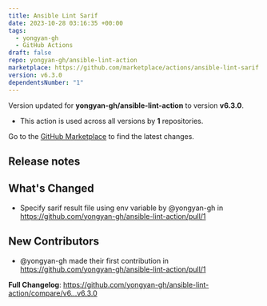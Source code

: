 ```yaml
---
title: Ansible Lint Sarif
date: 2023-10-28 03:16:35 +00:00
tags:
  - yongyan-gh
  - GitHub Actions
draft: false
repo: yongyan-gh/ansible-lint-action
marketplace: https://github.com/marketplace/actions/ansible-lint-sarif
version: v6.3.0
dependentsNumber: "1"
---
```



Version updated for **yongyan-gh/ansible-lint-action** to version **v6.3.0**.
- This action is used across all versions by **1** repositories.

Go to the [GitHub Marketplace](https://github.com/marketplace/actions/ansible-lint-sarif) to find the latest changes.

## Release notes

## What's Changed
* Specify sarif result file using env variable by @yongyan-gh in https://github.com/yongyan-gh/ansible-lint-action/pull/1

## New Contributors
* @yongyan-gh made their first contribution in https://github.com/yongyan-gh/ansible-lint-action/pull/1

**Full Changelog**: https://github.com/yongyan-gh/ansible-lint-action/compare/v6...v6.3.0
